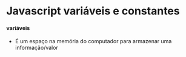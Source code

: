 # Javascript variáveis e constantes

#### variáveis
- É um espaço na memória do computador para armazenar uma informação/valor

